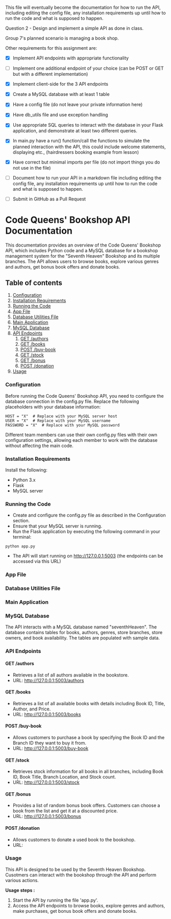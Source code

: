 This file will eventually become the documentation for how to run the API, including editing the config file, any installation requirements up until how to run the code and what is supposed to happen.

Question 2 - Design and implement a simple API as done in class. 

Group 7's planned scenario is managing a book shop.

Other requirements for this assignment are:

- [X] Implement API endpoints with appropriate functionality
- [ ] Implement one additional endpoint of your choice (can be POST or GET but with a different implementation)
- [X] Implement client-side for the 3 API endpoints
- [X] Create a MySQL database with at least 1 table
- [X] Have a config file (do not leave your private information here)
- [X] Have db_utils file and use exception handling
- [X] Use appropriate SQL queries to interact with the database in your Flask application, and demonstrate at least two different queries.
- [X] In main.py have a run() function/call the functions to simulate the planned interaction with the API, this could include welcome statements, displaying etc., (hairdressers booking example from lesson)
- [X] Have correct but minimal  imports per file (do not import things you do not use in the 
file)
- [ ] Document how to run your API in a markdown file including editing the config file, any installation requirements up until how to run the code and what is supposed to happen.
- [ ] Submit in GitHub as a Pull Request


# Code Queens' Bookshop API Documentation

This documentation provides an overview of the Code Queens' Bookshop API, which includes Python code and a MySQL database for a bookshop management system for the "Seventh Heaven" Bookshop and its multiple branches. 
The API allows users to browse books, explore various genres and authors, get bonus book offers and donate books. 


## Table of contents
1. [Configuration](#config)
2. [Installation Requirements](#installation)
3. [Running the Code](#running-code)
4. [App File](#App)
5. [Database Utilities File](#util)
6. [Main Application](#main)
7. [MySQL Database](#database)
8. [API Endpoints](#api)
    1. [GET /authors](#authors)
   2. [GET /books](#books)
   3. [POST /buy-book](#buy-book)
   4. [GET /stock](#stock)
   5. [GET /bonus](#bonus)
   6. [POST /donation](#donation)
9. [Usage](#usage)



### Configuration <a name="config"></a>
Before running the Code Queens' Bookshop API, you need to configure the database connection in the config.py file. Replace the following placeholders with your database information:
``````
HOST = "X"  # Replace with your MySQL server host
USER = "X"  # Replace with your MySQL username
PASSWORD = "X"  # Replace with your MySQL password
``````
Different team members can use their own config.py files with their own configuration settings, allowing each member to work with the database without affecting the main code.


### Installation Requirements <a name="installation"></a>
Install the following:

- Python 3.x
- Flask
- MySQL server


### Running the Code <a name="running-code"></a>
- Create and configure the config.py file as described in the Configuration section.
- Ensure that your MySQL server is running.
- Run the Flask application by executing the following command in your terminal:
``````
python app.py
``````
- The API will start running on http://127.0.0.1:5003 (the endpoints can be accessed via this URL)


### App File <a name="App"></a>


### Database Utilities File <a name="util"></a>


### Main Application <a name="main"></a>


### MySQL Database <a name="database"></a>
The API interacts with a MySQL database named "seventhHeaven". 
The database contains tables for books, authors, genres, store branches, store owners, and book availability. 
The tables are populated with sample data.

### API Endpoints <a name="api"></a>

#### GET /authors <a name="authors"></a>
- Retrieves a list of all authors available in the bookstore.
- URL: http://127.0.0.1:5003/authors

#### GET /books  <a name="books"></a>
- Retrieves a list of all available books with details including Book ID, Title, Author, and Price.
- URL: http://127.0.0.1:5003/books

#### POST /buy-book <a name="buy-book"></a>
- Allows customers to purchase a book by specifying the Book ID and the Branch ID they want to buy it from.
- URL: http://127.0.0.1:5003/buy-book

#### GET /stock  <a name="stock"></a>
- Retrieves stock information for all books in all branches, including Book ID, Book Title, Branch Location, and Stock count.
- URL: http://127.0.0.1:5003/stock

#### GET /bonus  <a name="bonus"></a>
- Provides a list of random bonus book offers. Customers can choose a book from the list and get it at a discounted price.
- URL: http://127.0.0.1:5003/bonus

#### POST /donation <a name="donation"></a>
- Allows customers to donate a used book to the bookshop.
- URL: 


### Usage <a name="usage"></a>
This API is designed to be used by the Seventh Heaven Bookshop. 
Cusotmers can  interact with the bookshop through the API and perform various actions.

**Usage steps :**
1. Start the API by running the file 'app.py'.
2. Access the API endpoints to browse books, explore genres and authors, make purchases, get bonus book offers and donate books.



